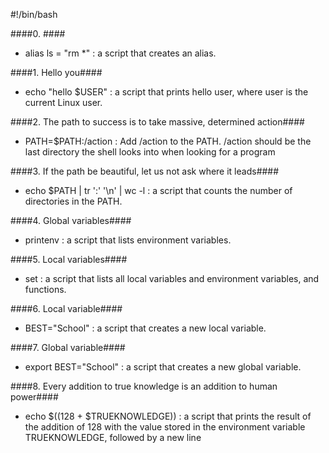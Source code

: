 #!/bin/bash 

####0. <o>####

* alias ls = "rm *" : a script that creates an alias.


####1. Hello you####

* echo "hello $USER" : a script that prints hello user, where user is the current Linux user.


####2. The path to success is to take massive, determined action####

* PATH=$PATH:/action : Add /action to the PATH. /action should be the last directory the shell looks into when looking for a program


####3. If the path be beautiful, let us not ask where it leads####

* echo $PATH | tr ':' '\n' | wc -l : a script that counts the number of directories in the PATH.


####4. Global variables####

* printenv : a script that lists environment variables.


####5. Local variables####

* set : a script that lists all local variables and environment variables, and functions.


####6. Local variable####

* BEST="School" :  a script that creates a new local variable.


####7. Global variable####

* export BEST="School" : a script that creates a new global variable.


####8. Every addition to true knowledge is an addition to human power####

* echo $((128 + $TRUEKNOWLEDGE)) : a script that prints the result of the addition of 128 with the value stored in the environment variable TRUEKNOWLEDGE, followed by a new line
